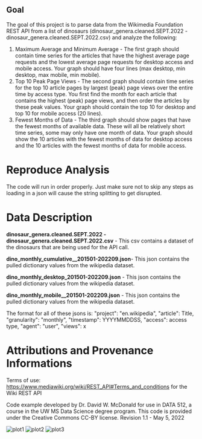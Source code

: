 ## Goal
The goal of this project is to parse data from the Wikimedia Foundation REST API from a list of dinosaurs (dinosaur_genera.cleaned.SEPT.2022 - dinosaur_genera.cleaned.SEPT.2022.csv) and analyze the following:

1. Maximum Average and Minimum Average - 
The first graph should contain time series
for the articles that have the highest average page requests and the lowest average page
requests for desktop access and mobile access. Your graph should have four lines (max
desktop, min desktop, max mobile, min mobile).
2. Top 10 Peak Page Views - 
The second graph should contain time series for the top 10
article pages by largest (peak) page views over the entire time by access type. You first find
the month for each article that contains the highest (peak) page views, and then order the
articles by these peak values. Your graph should contain the top 10 for desktop and top 10
for mobile access (20 lines).
3. Fewest Months of Data - 
The third graph should show pages that have the fewest months
of available data. These will all be relatively short time series, some may only have one
month of data. Your graph should show the 10 articles with the fewest months of data for
desktop access and the 10 articles with the fewest months of data for mobile access.

# Reproduce Analysis
The code will run in order properly. Just make sure not to skip any steps as loading in a json will cause the string splitting to get disrupted. 

# Data Description
**dinosaur_genera.cleaned.SEPT.2022 - dinosaur_genera.cleaned.SEPT.2022.csv** - This csv contains a dataset of the dinosaurs that are being used for the API call.

**dino_monthly_cumulative__201501-202209.json**- This json contains the pulled dictionary values from the wikipedia dataset.

**dino_monthly_desktop_201501-202209.json** - This json contains the pulled dictionary values from the wikipedia dataset.

**dino_monthly_mobile__201501-202209.json** - This json contains the pulled dictionary values from the wikipedia dataset.

The format for all of these jsons is:
        "project": "en.wikipedia",
        "article": Title,
        "granularity": "monthly",
        "timestamp": YYYYMMDDSS,
        "access": access type,
        "agent": "user",
        "views": x

# Attributions and Provenance Informations

Terms of use: https://www.mediawiki.org/wiki/REST_API#Terms_and_conditions for the Wiki REST API

Code example developed by Dr. David W. McDonald for use in DATA 512, a course in the UW MS Data Science degree program. This code is provided under the Creative Commons CC-BY license. Revision 1.1 - May 5, 2022

![plot1](https://user-images.githubusercontent.com/45018941/194203434-7ce1cd30-aa56-4709-9290-1e8e5dc700ea.png)
![plot2](https://user-images.githubusercontent.com/45018941/194203438-4c9dae22-01fd-4192-85bc-4e1739d2a803.png)
![plot3](https://user-images.githubusercontent.com/45018941/194203449-f0e09ae8-a0fe-4ad2-96e0-252b473ab30e.png)

